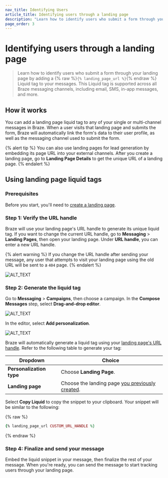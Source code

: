 ```yaml
---
nav_title: Identifying Users
article_title: Identifying users through a landing page
description: "Learn how to identify users who submit a form through your landing page by adding a Liquid tag to your messages."
page_order: 3
---
```


# Identifying users through a landing page

> Learn how to identify users who submit a form through your landing page by adding a {% raw %}`{% landing_page_url %}`{% endraw %} Liquid tag to your  messages. This Liquid tag is supported across all Braze messaging channels, including email, SMS, in-app messages, and more.

## How it works

You can add a landing page liquid tag to any of your single or multi-channel messages in Braze. When a user visits that landing page and submits the form, Braze will automatically link the form's data to their user profile, as well as the messaging channel used to submit the form.

{% alert tip %}
You can also use landing pages for lead generation by embedding its page URL into your external channels. After you create a landing page, go to **Landing Page Details** to get the unique URL of a landing page.
{% endalert %}

## Using landing page liquid tags

### Prerequisites

Before you start, you'll need to [create a landing page]().

### Step 1: Verify the URL handle

Braze will use your landing page's URL handle to generate its unique liquid tag. If you want to change the current URL handle, go to **Messaging** > **Landing Pages**, then open your landing page. Under **URL handle**, you can enter a new URL handle.

{% alert warning %}
If you change the URL handle after sending your message, any user that attempts to visit your landing page using the old URL will be sent to a `404` page.
{% endalert %}

![ALT_TEXT]()

### Step 2: Generate the liquid tag

Go to **Messaging** > **Campaigns**, then choose a campaign. In the **Compose Messages** step, select **Drag-and-drop editor**.

![ALT_TEXT]()

In the editor, select **Add personalization**.

![ALT_TEXT]()

Braze will automatically generate a liquid tag using your [landing page's URL handle](#step-1-verify-your-url-handle). Refer to the following table to generate your tag:

|Dropdown|Choice|
|--------|------|
|**Personalization type**| Choose **Landing Page**.|
|**Landing page**|Choose the landing page [you previously created](#prerequisites).|

Select **Copy Liquid** to copy the snippet to your clipboard. Your snippet will be similar to the following:

{% raw %}
```ruby
{% landing_page_url CUSTOM_URL_HANDLE %}
```
{% endraw %}

### Step 4: Finalize and send your message

Embed the liquid snippet in your message, then finalize the rest of your message. When you're ready, you can send the message to start tracking users through your landing page.

